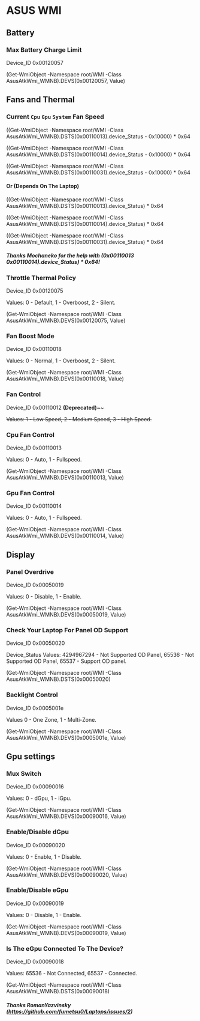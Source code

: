 











# ASUS WMI


## Battery

### Max Battery Charge Limit

Device_ID 0x00120057

(Get-WmiObject -Namespace root/WMI -Class AsusAtkWmi_WMNB).DEVS(0x00120057, Value)




## Fans and Thermal
  
### Current `Cpu` `Gpu` `System` Fan Speed



((Get-WmiObject -Namespace root/WMI -Class AsusAtkWmi_WMNB).DSTS(0x00110013).device_Status - 0x10000) * 0x64

((Get-WmiObject -Namespace root/WMI -Class AsusAtkWmi_WMNB).DSTS(0x00110014).device_Status - 0x10000) * 0x64 

((Get-WmiObject -Namespace root/WMI -Class AsusAtkWmi_WMNB).DSTS(0x00110031).device_Status - 0x10000) * 0x64

#### Or (Depends On The Laptop)

((Get-WmiObject -Namespace root/WMI -Class AsusAtkWmi_WMNB).DSTS(0x00110013).device_Status) * 0x64

((Get-WmiObject -Namespace root/WMI -Class AsusAtkWmi_WMNB).DSTS(0x00110014).device_Status) * 0x64

((Get-WmiObject -Namespace root/WMI -Class AsusAtkWmi_WMNB).DSTS(0x00110031).device_Status) * 0x64

##### Thanks Mochaneko for the help with (0x00110013 0x00110014).device_Status) * 0x64! 

### Throttle Thermal Policy

Device_ID 0x00120075

Values: 0 - Default, 1 - Overboost, 2 - Silent.

(Get-WmiObject -Namespace root/WMI -Class AsusAtkWmi_WMNB).DEVS(0x00120075, Value)

### Fan Boost Mode

Device_ID 0x00110018

Values: 0 - Normal, 1 - Overboost, 2 - Silent.

(Get-WmiObject -Namespace root/WMI -Class AsusAtkWmi_WMNB).DEVS(0x00110018, Value)


### Fan Control

Device_ID 0x00110012 **(Deprecated)**~~

~~Values: 1 - Low Speed, 2 - Medium Speed, 3 - High Speed.~~

### Cpu Fan Control

Device_ID 0x00110013

Values: 0 - Auto, 1 - Fullspeed.

(Get-WmiObject -Namespace root/WMI -Class AsusAtkWmi_WMNB).DEVS(0x00110013, Value)


### Gpu Fan Control

Device_ID 0x00110014

Values: 0 - Auto, 1 - Fullspeed.

(Get-WmiObject -Namespace root/WMI -Class AsusAtkWmi_WMNB).DEVS(0x00110014, Value)

## Display

### Panel Overdrive

Device_ID 0x00050019       
   
Values: 0 - Disable, 1 - Enable.

(Get-WmiObject -Namespace root/WMI -Class AsusAtkWmi_WMNB).DEVS(0x00050019, Value)


### Check Your Laptop For Panel OD Support

Device_ID 0x00050020

Device_Status Values:  4294967294 - Not Supported OD Panel, 65536 - Not Supported OD Panel, 65537 - Support OD panel.

(Get-WmiObject -Namespace root/WMI -Class AsusAtkWmi_WMNB).DSTS(0x00050020)


### Backlight Control

Device_ID 0x0005001e

Values 0 - One Zone, 1 - Multi-Zone.

(Get-WmiObject -Namespace root/WMI -Class AsusAtkWmi_WMNB).DEVS(0x0005001e, Value)

## Gpu settings


### Mux Switch

Device_ID 0x00090016

Values: 0 - dGpu, 1 - iGpu.

(Get-WmiObject -Namespace root/WMI -Class AsusAtkWmi_WMNB).DEVS(0x00090016, Value)


### Enable/Disable dGpu

Device_ID 0x00090020

Values: 0 - Enable, 1 - Disable.

(Get-WmiObject -Namespace root/WMI -Class AsusAtkWmi_WMNB).DEVS(0x00090020, Value)


### Enable/Disable eGpu

Device_ID 0x00090019

Values: 0 - Disable, 1 - Enable.

(Get-WmiObject -Namespace root/WMI -Class AsusAtkWmi_WMNB).DEVS(0x00090019, Value)


### Is The eGpu Connected To The Device?

Device_ID 0x00090018

Values: 65536 - Not Connected, 65537 - Сonnected.

(Get-WmiObject -Namespace root/WMI -Class AsusAtkWmi_WMNB).DSTS(0x00090018)

##### Thanks RomanYazvinsky (https://github.com/fumetsu0/Laptops/issues/2)
